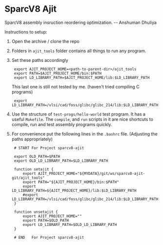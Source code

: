 SparcV8 Ajit
==================

SparcV8 assembly insruction reordering optimization.
-- Anshuman Dhuliya


Instructions to setup:

1. Open the archive / clone the repo
2. Folders in `ajit_tools` folder contains all things to run any program.
3. Set these paths accordingly

        export AJIT_PROJECT_HOME=<path-to-parent-dir>/ajit_tools
        export PATH=$AJIT_PROJECT_HOME/bin:$PATH
        export LD_LIBRARY_PATH=$AJIT_PROJECT_HOME/lib:$LD_LIBRARY_PATH

   This last one is still not tested by me. (haven't tried compiling C programs)

        export LD_LIBRARY_PATH=/vlsi/cad/foss/glibc/glibc_214/lib:$LD_LIBRARY_PATH

4. Use the structure of `test-progs/hello-world` test program. It has a useful `Makefile`. The `compile`, and `run` scripts in it are nice shortcuts to compile, run and test assembly programs quickly.

5. For convenience put the following lines in the `.bashrc` file. (Adjusting the paths appropriately)


        # START For Project sparcv8-ajit

        export OLD_PATH=$PATH
        export OLD_LD_LIBRARY_PATH=$LD_LIBRARY_PATH

        function setajit {
            export AJIT_PROJECT_HOME="${MYDATA}/git/ws/sparcv8-ajit-git/ajit_tools"
            export PATH="${AJIT_PROJECT_HOME}/bin:$PATH"
            export LD_LIBRARY_PATH=${AJIT_PROJECT_HOME}/lib:$LD_LIBRARY_PATH
            #export LD_LIBRARY_PATH=/vlsi/cad/foss/glibc/glibc_214/lib:$LD_LIBRARY_PATH 
        }

        function unsetajit {
            export AJIT_PROJECT_HOME=""
            export PATH=$OLD_PATH
            export LD_LIBRARY_PATH=$OLD_LD_LIBRARY_PATH
        }

        # END   For Project sparcv8-ajit


